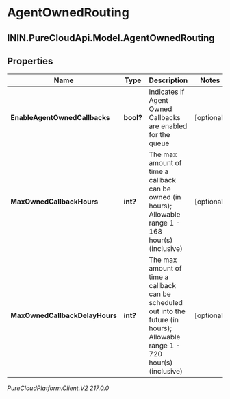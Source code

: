 # AgentOwnedRouting

## ININ.PureCloudApi.Model.AgentOwnedRouting

## Properties

|Name | Type | Description | Notes|
|------------ | ------------- | ------------- | -------------|
| **EnableAgentOwnedCallbacks** | **bool?** | Indicates if Agent Owned Callbacks are enabled for the queue | [optional] |
| **MaxOwnedCallbackHours** | **int?** | The max amount of time a callback can be owned (in hours); Allowable range 1 - 168 hour(s) (inclusive) | [optional] |
| **MaxOwnedCallbackDelayHours** | **int?** | The max amount of time a callback can be scheduled out into the future (in hours); Allowable range 1 - 720 hour(s) (inclusive) | [optional] |



_PureCloudPlatform.Client.V2 217.0.0_
